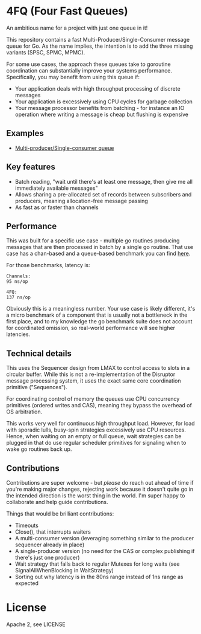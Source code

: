 # 4FQ (Four Fast Queues)

An ambitious name for a project with just one queue in it!

This repository contains a fast Multi-Producer/Single-Consumer message queue for Go. 
As the name implies, the intention is to add the three missing variants (SPSC, SPMC, MPMC).

For some use cases, the approach these queues take to goroutine coordination can substantially improve your systems performance.
Specifically, you may benefit from using this queue if:

- Your application deals with high throughput processing of discrete messages
- Your application is excessively using CPU cycles for garbage collection
- Your message processor benefits from batching - for instance an IO operation where writing a message is cheap but flushing is expensive

## Examples

- [Multi-producer/Single-consumer queue](pkg/queue/example_test.go#L8)

## Key features

- Batch reading, "wait until there's at least one message, then give me all immediately available messages"
- Allows sharing a pre-allocated set of records between subscribers and producers,
  meaning allocation-free message passing
- As fast as or faster than channels

## Performance

This was built for a specific use case - multiple go routines producing messages that 
are then processed in batch by a single go routine. That use case has a chan-based and
a queue-based benchmark you can find [here](pkg/queue/mpsc_test.go#L86).

For those benchmarks, latency is:

    Channels:
    95 ns/op
    
    4FQ:
    137 ns/op

Obviously this is a meaningless number. Your use case is likely different, it's a micro benchmark 
of a component that is usually not a bottleneck in the first place, and to my knowledge the go 
benchmark suite does not account for coordinated omission, so real-world performance will see 
higher latencies. 

## Technical details

This uses the Sequencer design from LMAX to control access to slots in a circular buffer.
While this is not a re-implementation of the Disruptor message processing system, it uses the exact 
same core coordination primitive ("Sequences").

For coordinating control of memory the queues use CPU concurrency primitives (ordered writes and CAS),
meaning they bypass the overhead of OS arbitration. 

This works very well for continuous high throughput load.
However, for load with sporadic lulls, busy-spin strategies excessively use CPU resources. 
Hence, when waiting on an empty or full queue, wait strategies can be plugged in that do use
regular scheduler primitives for signaling when to wake go routines back up.

## Contributions

Contributions are super welcome - but *please* do reach out ahead of time if you're making major changes,
rejecting work because it doesn't quite go in the intended direction is the worst thing in the world. 
I'm super happy to collaborate and help guide contributions.

Things that would be brilliant contributions:

- Timeouts
- Close(), that interrupts waiters
- A multi-consumer version (leveraging something similar to the producer sequencer already in place)
- A single-producer version (no need for the CAS or complex publishing if there's just one producer)
- Wait strategy that falls back to regular Mutexes for long waits (see SignalAllWhenBlocking in WaitStrategy)
- Sorting out why latency is in the 80ns range instead of 1ns range as expected

# License

Apache 2, see LICENSE